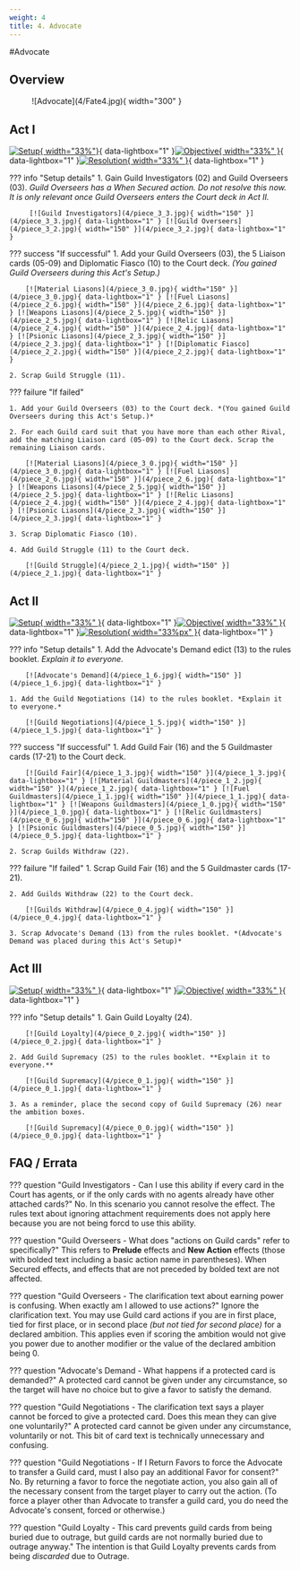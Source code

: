 ```yaml
---
weight: 4
title: 4. Advocate
---
```

#Advocate
## Overview
<figure markdown="span">
![Advocate](4/Fate4.jpg){ width="300" }
</figure>

## Act I

[![Setup](4/piece_3_4.jpg){ width="33%"}](4/piece_3_4.jpg){ data-lightbox="1" }[![Objective](4/back_3_4.jpg){ width="33%" }](4/back_3_4.jpg){ data-lightbox="1" }[![Resolution](4/piece_3_1.jpg){ width="33%" }](4/piece_3_1.jpg){ data-lightbox="1" }

??? info "Setup details"
     1. Gain Guild Investigators (02) and Guild Overseers (03). *Guild Overseers has a When Secured action. Do not resolve this now. It is only relevant once Guild Overseers enters the Court deck in Act II.*
    
         [![Guild Investigators](4/piece_3_3.jpg){ width="150" }](4/piece_3_3.jpg){ data-lightbox="1" } [![Guild Overseers](4/piece_3_2.jpg){ width="150" }](4/piece_3_2.jpg){ data-lightbox="1" }

??? success "If successful"
    1. Add your Guild Overseers (03), the 5 Liaison cards (05-09) and Diplomatic Fiasco (10) to the Court deck. *(You gained Guild Overseers during this Act's Setup.)*
      
        [![Material Liasons](4/piece_3_0.jpg){ width="150" }](4/piece_3_0.jpg){ data-lightbox="1" } [![Fuel Liasons](4/piece_2_6.jpg){ width="150" }](4/piece_2_6.jpg){ data-lightbox="1" } [![Weapons Liasons](4/piece_2_5.jpg){ width="150" }](4/piece_2_5.jpg){ data-lightbox="1" } [![Relic Liasons](4/piece_2_4.jpg){ width="150" }](4/piece_2_4.jpg){ data-lightbox="1" } [![Psionic Liasons](4/piece_2_3.jpg){ width="150" }](4/piece_2_3.jpg){ data-lightbox="1" } [![Diplomatic Fiasco](4/piece_2_2.jpg){ width="150" }](4/piece_2_2.jpg){ data-lightbox="1" }

    2. Scrap Guild Struggle (11).

??? failure "If failed"
    
    1. Add your Guild Overseers (03) to the Court deck. *(You gained Guild Overseers during this Act's Setup.)*
      
    2. For each Guild card suit that you have more than each other Rival, add the matching Liaison card (05-09) to the Court deck. Scrap the remaining Liaison cards.
   
        [![Material Liasons](4/piece_3_0.jpg){ width="150" }](4/piece_3_0.jpg){ data-lightbox="1" } [![Fuel Liasons](4/piece_2_6.jpg){ width="150" }](4/piece_2_6.jpg){ data-lightbox="1" } [![Weapons Liasons](4/piece_2_5.jpg){ width="150" }](4/piece_2_5.jpg){ data-lightbox="1" } [![Relic Liasons](4/piece_2_4.jpg){ width="150" }](4/piece_2_4.jpg){ data-lightbox="1" } [![Psionic Liasons](4/piece_2_3.jpg){ width="150" }](4/piece_2_3.jpg){ data-lightbox="1" }

    3. Scrap Diplomatic Fiasco (10).

    4. Add Guild Struggle (11) to the Court deck.

        [![Guild Struggle](4/piece_2_1.jpg){ width="150" }](4/piece_2_1.jpg){ data-lightbox="1" }

## Act II

[![Setup](4/piece_2_0.jpg){ width="33%" }](4/piece_2_0.jpg){ data-lightbox="1" }[![Objective](4/back_2_0.jpg){ width="33%" }](4/back_2_0.jpg){ data-lightbox="1" }[![Resolution](4/piece_1_4.jpg){ width="33%px" }](4/piece_1_4.jpg){ data-lightbox="1" }

??? info "Setup details"
     1. Add the Advocate's Demand edict (13) to the rules booklet. *Explain it to everyone.*
        
        [![Advocate's Demand](4/piece_1_6.jpg){ width="150" }](4/piece_1_6.jpg){ data-lightbox="1" }

    1. Add the Guild Negotiations (14) to the rules booklet. *Explain it to everyone.*
        
        [![Guild Negotiations](4/piece_1_5.jpg){ width="150" }](4/piece_1_5.jpg){ data-lightbox="1" }

??? success "If successful"
    1. Add Guild Fair (16) and the 5 Guildmaster cards (17-21) to the Court deck.
      
        [![Guild Fair](4/piece_1_3.jpg){ width="150" }](4/piece_1_3.jpg){ data-lightbox="1" } [![Material Guildmasters](4/piece_1_2.jpg){ width="150" }](4/piece_1_2.jpg){ data-lightbox="1" } [![Fuel Guildmasters](4/piece_1_1.jpg){ width="150" }](4/piece_1_1.jpg){ data-lightbox="1" } [![Weapons Guildmasters](4/piece_1_0.jpg){ width="150" }](4/piece_1_0.jpg){ data-lightbox="1" } [![Relic Guildmasters](4/piece_0_6.jpg){ width="150" }](4/piece_0_6.jpg){ data-lightbox="1" } [![Psionic Guildmasters](4/piece_0_5.jpg){ width="150" }](4/piece_0_5.jpg){ data-lightbox="1" }

    2. Scrap Guilds Withdraw (22).

??? failure "If failed"
    1. Scrap Guild Fair (16) and the 5 Guildmaster cards (17-21).

    2. Add Guilds Withdraw (22) to the Court deck.

        [![Guilds Withdraw](4/piece_0_4.jpg){ width="150" }](4/piece_0_4.jpg){ data-lightbox="1" }

    3. Scrap Advocate's Demand (13) from the rules booklet. *(Advocate's Demand was placed during this Act's Setup)*

## Act III

[![Setup](4/piece_0_3.jpg){ width="33%" }](4/piece_0_3.jpg){ data-lightbox="1" }[![Objective](4/back_0_3.jpg){ width="33%" }](4/back_0_3.jpg){ data-lightbox="1" }

??? info "Setup details"
    1. Gain Guild Loyalty (24).
    
        [![Guild Loyalty](4/piece_0_2.jpg){ width="150" }](4/piece_0_2.jpg){ data-lightbox="1" }

    2. Add Guild Supremacy (25) to the rules booklet. **Explain it to everyone.**

        [![Guild Supremacy](4/piece_0_1.jpg){ width="150" }](4/piece_0_1.jpg){ data-lightbox="1" } 
        
    3. As a reminder, place the second copy of Guild Supremacy (26) near the ambition boxes.
        
        [![Guild Supremacy](4/piece_0_0.jpg){ width="150" }](4/piece_0_0.jpg){ data-lightbox="1" }

## FAQ / Errata

??? question "Guild Investigators - Can I use this ability if every card in the Court has agents, or if the only cards with no agents already have other attached cards?"
    <a id="faq1"></a>No. In this scenario you cannot resolve the effect. The rules text about ignoring attachment requirements does not apply here because you are not being forcd to use this ability.

??? question "Guild Overseers - What does "actions on Guild cards" refer to specifically?"
    <a id="faq2"></a>This refers to **Prelude** effects and **New Action** effects (those with bolded text including a basic action name in parentheses). When Secured effects, and effects that are not preceded by bolded text are not affected.

??? question "Guild Overseers - The clarification text about earning power is confusing. When exactly am I allowed to use actions?"
    <a id="faq3"></a>Ignore the clarification text. You may use Guild card actions if you are in first place, tied for first place, or in second place *(but not tied for second place)* for a declared ambition. This applies even if scoring the ambition would not give you power due to another modifier or the value of the declared ambition being 0.

??? question "Advocate's Demand - What happens if a protected card is demanded?"
    <a id="faq4"></a>A protected card cannot be given under any circumstance, so the target will have no choice but to give a favor to satisfy the demand.

??? question "Guild Negotiations - The clarification text says a player cannot be forced to give a protected card. Does this mean they can give one voluntarily?"
    <a id="faq5"></a>A protected card cannot be given under any circumstance, voluntarily or not. This bit of card text is technically unnecessary and confusing.

??? question "Guild Negotiations - If I Return Favors to force the Advocate to transfer a Guild card, must I also pay an additional Favor for consent?"
    <a id="faq6"></a>No. By returning a favor to force the negotiate action, you also gain all of the necessary consent from the target player to carry out the action. (To force a player other than Advocate to transfer a guild card, you do need the Advocate's consent, forced or otherwise.)

??? question "Guild Loyalty - This card prevents guild cards from being buried due to outrage, but guild cards are not normally buried due to outrage anyway."
    <a id="faq7"></a>The intention is that Guild Loyalty prevents cards from being *discarded* due to Outrage.